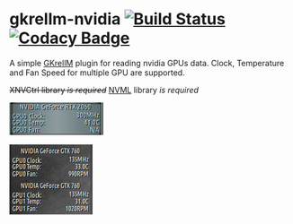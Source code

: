 # gkrellm-nvidia [![Build Status](https://travis-ci.org/carcass82/gkrellm-nvidia.svg?branch=master)](https://app.travis-ci.com/github/carcass82/gkrellm-nvidia) [![Codacy Badge](https://api.codacy.com/project/badge/Grade/d916da5fae32477d88b599057e0cd565)](https://www.codacy.com/manual/carcass82/gkrellm-nvidia?utm_source=github.com&amp;utm_medium=referral&amp;utm_content=carcass82/gkrellm-nvidia&amp;utm_campaign=Badge_Grade)

A simple [GKrellM](http://gkrellm.srcbox.net/) plugin for reading nvidia GPUs data.
Clock, Temperature and Fan Speed for multiple GPU are supported.

~~XNVCtrl library *is required*~~
[NVML](https://developer.nvidia.com/nvidia-management-library-nvml) library *is required*

![sample](doc/screen.jpg)

![sample multigpu](doc/screen-dualgpu.jpg)
